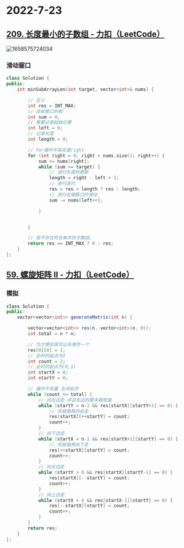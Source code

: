 # 2022-7-23

##  [209. 长度最小的子数组 - 力扣（LeetCode）](https://leetcode.cn/problems/minimum-size-subarray-sum/) 

![1658575724034](C:%5CUsers%5C12411%5CAppData%5CRoaming%5CTypora%5Ctypora-user-images%5C1658575724034.png)

### 滑动窗口

```C++ 
class Solution {
public:
    int minSubArrayLen(int target, vector<int>& nums) {

        // 定义
        int res = INT_MAX;
        // 目前窗口的和
        int sum = 0;
        // 需要记录起始位置
        int left = 0;
        // 记录长度
        int length = 0;

        // for循环中其实是right
        for (int right = 0; right < nums.size(); right++) {
            sum += nums[right];
            while (sum >= target) {
                // 进行长度的更新
                length = right - left + 1;
                // 进行迭代
                res = res < length ? res : length;
                // 进行左端窗口的滑动
                sum -= nums[left++];

            }


        }

        // 若不存在符合条件的子数组，
        return res == INT_MAX ? 0 : res;
    }
};
```

##  [59. 螺旋矩阵 II - 力扣（LeetCode）](https://leetcode.cn/problems/spiral-matrix-ii/) 

### 模拟

```java
class Solution {
public:
    vector<vector<int>> generateMatrix(int n) {

        vector<vector<int>> res(n, vector<int>(n, 0));
        int total = n * n;

        // 为方便后续可以先填充一个
        res[0][0] = 1;
        // 此时的起点为2
        int count = 2;
        // 此时的起点为(0,1)
        int startX = 0;
        int startY = 0;

        // 循环不变量 左闭右开
        while (count <= total) {
            // 向左边走 并且右边的要未被赋值
            while (startY < n-1 && res[startX][startY+1] == 0) {
                // 先赋值再向右走 
                res[startX][++startY] = count;
                count++;
            }
            // 向下边走
            while (startX < n-1 && res[startX+1][startY] == 0) {
                // 先赋值再向下走
                res[++startX][startY] = count;
                count++;
            }
            // 向左边走
            while (startY > 0 && res[startX][startY-1] == 0) {
                res[startX][--startY] = count;
                count++;
            }
            // 向上边走
            while (startX > 0 && res[startX-1][startY] == 0) {
                res[--startX][startY] = count;
                count++;
            }
        }
        return res;
    }
};
```


